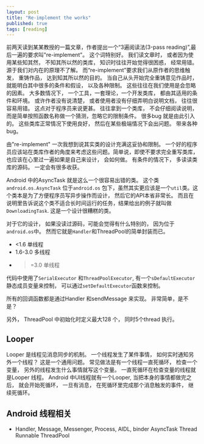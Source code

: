 ```yaml
---
layout: post
title: "Re-implement the works"
published: true
tags: [reading]
---
```


前两天读到某某教授的一篇文章<How to read paper>，作者提出一个“3遍阅读法(3-pass reading)”,最后一遍的要求叫"re-implement"。 这个词特别好。 我们读文章时， 或者因为使用某些知其然， 不知其所以然的类库， 知识时往往开始觉得很困惑， 经常用错。 源于我们对内在的原理不了解。 而“re-implement”要求我们从原作者的思维触发， 重铸作品， 达到知其所以然的目的。 当自己从头开始完全重铸意见作品时， 就能明白其中很多的条件和假设， 以及各种限制。 这些往往在我们使用是会忽略的因素。 大多数情况下， 一个工具，一套理论，一个开发类库， 都由其适用的条件和环境。 或许作者没有说清楚， 或者使用者没有仔细弄明白说明文档， 往往很容易用错。 
这点对于程序员来说更甚。 往往拿到一个类库， 不会仔细阅读说明， 而是简单按照函数名称做一个猜测，忽略它的限制条件。 很多bug 就是由此引入的。 这些类库正常情况下使用良好， 然后在某些极端情况下会出问题。 带来各种bug。 

由"re-implement" 一次我想到说其实类的设计充满这妥协和限制。 一个好的程序员应该站在类库作者的角度来考虑这些问题。简单说，即使不要求完全重写类库， 也应该在心里过一遍如果是自己来设计， 会如何做。 有条件的情况下， 多读读类库的源码。 一定会有很多收获。 


Android 中的AsyncTask 就是这么一个很容易出错的类。 
这个类`android.os.AsyncTask` 位于`android.os` 包下，虽然其实更应该是一个`util`类。这个类本是为了方便程序员写异步操作而设计， 然后它的API本省非常长。 而且在说明里告诉说这个类不适合长时间运行的任务，结果给出的例子就叫做`DownloadingTask`. 这是一个设计很糟糕的类。 


对于它的设计， 如果没读过源码，可能会觉得有什么特别的， 因为位于`android.os`中。 然而它就是`Handler`和ThreadPool的简单封装而已。 

* <1.6 单线程
* 1.6-3.0 多线程
* >=3.0 单线程 

代码中使用了`SerialExecutor` 和`ThreadPoolExecutor`, 有一个`sDefaultExecutor`静态成员变量来控制， 可以通过`setDefaultExecutor`函数来控制。 

所有的回调函数都是通过Handler 和sendMessage 来实现。 非常简单，是不是？

另外， ThreadPool 中初始化时定义最大128 个， 同时5个thread 执行。 




## Looper

Looper 是线程见消息同步的机制。 一个线程发生了某件事情， 如何实时通知另外一个线程？
这是一个通用问题。 常见做法是有一个线程一直死循环， 检查一个变量， 另外的线程发生什么事情就写这个变量。 一直死循环在检查变量的线程就是Looper 线程。 Android 中UI线程就有一个Looper, 当把本身的事情都做完之后， 就会开始死循环， 一旦有消息， 在死循环里完成那个消息触发的事件， 继续死循环。 




## Android 线程相关
* Handler, Message, Messenger, Process, AIDL, binder
AsyncTask
Thread
Runnable
ThreadPool










